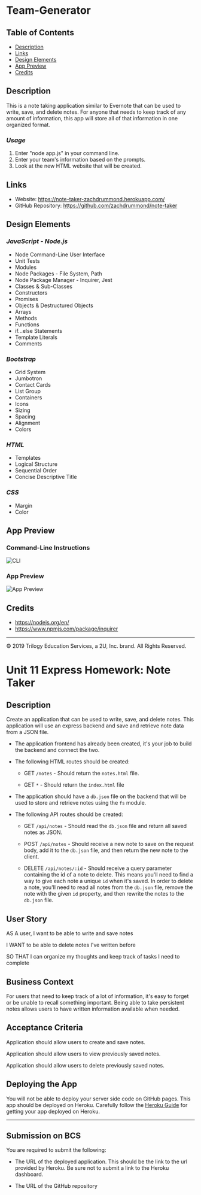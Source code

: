 # Team-Generator

## Table of Contents
* [Description](#Description)
* [Links](#Links)
* [Design Elements](#Design-Elements)
* [App Preview](#App-Preview)
* [Credits](#Credits)

## Description
This is a note taking application similar to Evernote that can be used to write, save, and delete notes. For anyone that needs to keep track of any amount of information, this app will store all of that information in one organized format.

### *Usage*
1. Enter "node app.js" in your command line.
2. Enter your team's information based on the prompts.
3. Look at the new HTML website that will be created.

## Links
* Website: https://note-taker-zachdrummond.herokuapp.com/
* GitHub Repository: https://github.com/zachdrummond/note-taker

## Design Elements
### *JavaScript - Node.js*
* Node Command-Line User Interface
* Unit Tests
* Modules
* Node Packages - File System, Path
* Node Package Manager - Inquirer, Jest
* Classes & Sub-Classes
* Constructors
* Promises
* Objects & Destructured Objects
* Arrays
* Methods
* Functions
* if...else Statements
* Template Literals
* Comments

### *Bootstrap*
* Grid System
* Jumbotron
* Contact Cards
* List Group
* Containers
* Icons
* Sizing
* Spacing
* Alignment
* Colors

### *HTML*
* Templates
* Logical Structure
* Sequential Order
* Concise Descriptive Title

### *CSS*
* Margin
* Color

## App Preview
### Command-Line Instructions
![CLI](./Assets/images/)
### App Preview
![App Preview](./Assets/images/)

## Credits
* https://nodejs.org/en/
* https://www.npmjs.com/package/inquirer

- - -
© 2019 Trilogy Education Services, a 2U, Inc. brand. All Rights Reserved.


# Unit 11 Express Homework: Note Taker

## Description

Create an application that can be used to write, save, and delete notes. This application will use an express backend and save and retrieve note data from a JSON file.

* The application frontend has already been created, it's your job to build the backend and connect the two.

* The following HTML routes should be created:

  * GET `/notes` - Should return the `notes.html` file.

  * GET `*` - Should return the `index.html` file

* The application should have a `db.json` file on the backend that will be used to store and retrieve notes using the `fs` module.

* The following API routes should be created:

  * GET `/api/notes` - Should read the `db.json` file and return all saved notes as JSON.

  * POST `/api/notes` - Should receive a new note to save on the request body, add it to the `db.json` file, and then return the new note to the client.

  * DELETE `/api/notes/:id` - Should receive a query parameter containing the id of a note to delete. This means you'll need to find a way to give each note a unique `id` when it's saved. In order to delete a note, you'll need to read all notes from the `db.json` file, remove the note with the given `id` property, and then rewrite the notes to the `db.json` file.

## User Story

AS A user, I want to be able to write and save notes

I WANT to be able to delete notes I've written before

SO THAT I can organize my thoughts and keep track of tasks I need to complete

## Business Context

For users that need to keep track of a lot of information, it's easy to forget or be unable to recall something important. Being able to take persistent notes allows users to have written information available when needed.

## Acceptance Criteria

Application should allow users to create and save notes.

Application should allow users to view previously saved notes.

Application should allow users to delete previously saved notes.

## Deploying the App

You will not be able to deploy your server side code on GitHub pages. This app should be deployed on Heroku. Carefully follow the [Heroku Guide](../04-Important/HerokuGuide.md) for getting your app deployed on Heroku.

- - -

## Submission on BCS

You are required to submit the following:

* The URL of the deployed application. This should be the link to the url provided by Heroku. Be sure not to submit a link to the Heroku dashboard.

* The URL of the GitHub repository